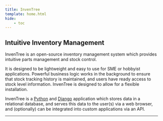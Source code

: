 ```yaml
---
title: InvenTree
template: home.html
hide:
    - toc
---
```


## Intuitive Inventory Management


InvenTree is an open-source inventory management system which provides intuitive parts management and stock control. 


It is designed to be lightweight and easy to use for SME or hobbyist applications. Powerful business logic works in the background to ensure that stock tracking history is maintained, and users have ready access to stock level information. InvenTree is designed to allow for a flexible installation. 

InvenTree is a [Python](https://www.python.org/) and [Django](https://www.djangoproject.com/) application which stores data in a relational database, and serves this data to the user(s) via a web browser, and (optionally) can be integrated into custom applications via an API.

----------------------
